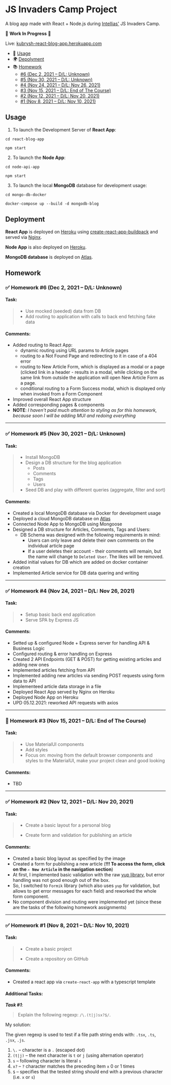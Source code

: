 # JS Invaders Camp Project

A blog app made with React + Node.js during [Intellias'](https://www.intellias.ua) JS Invaders Camp.

🚧 **Work In Progress** 🚧

Live: [kubrysh-react-blog-app.herokuapp.com](https://kubrysh-react-blog-app.herokuapp.com)

- 🔌 [Usage](#usage)
- 🌍 [Depolyment](#deployment)
- 📚 [Homework](#homework)
  - [#6 (Dec 2, 2021 – D/L: Unknown)](#-homework-6-dec-2-2021--dl-unknown)
  - [#5 (Nov 30, 2021 – D/L: Unknown)](#-homework-5-nov-30-2021--dl-unknown)
  - [#4 (Nov 24, 2021 – D/L: Nov 26, 2021)](#-homework-4-nov-24-2021--dl-nov-26-2021)
  - [#3 (Nov 15, 2021 – D/L: End of The Course)](#-homework-3-nov-15-2021--dl-end-of-the-course)
  - [#2 (Nov 12, 2021 – D/L: Nov 20, 2021)](#-homework-2-nov-12-2021--dl-nov-20-2021)
  - [#1 (Nov 8, 2021 – D/L: Nov 10, 2021)](#-homework-1-nov-8-2021--dl-nov-10-2021)

## Usage

1. To launch the Development Server of **React App**:

`cd react-blog-app`

`npm start`

2. To launch the **Node App**:

`cd node-api-app`

`npm start`

3. To launch the local **MongoDB** database for development usage:

`cd mongo-db-docker`

`docker-compose up --build -d mongodb-blog`

## Deployment

**React App** is deployed on [Heroku](https://kubrysh-react-blog-app.herokuapp.com) using [create-react-app-buildpack](https://github.com/mars/create-react-app-buildpack) and served via [Nginx](https://nginx.org/en/).

**Node App** is also deployed on [Heroku](https://kubrysh-node-api-app.herokuapp.com).

**MongoDB database** is deployed on [Atlas](https://www.mongodb.com/atlas/database).

## Homework

### ✅ Homework #6 (Dec 2, 2021 – D/L: Unknown)

#### Task:

> * Use mocked (seeded) data from DB
> * Add routing to application with calls to back end fetching fake data

#### Comments:

* Added routing to React App:
  * dynamic routing using URL params to Article pages
  * routing to a Not Found Page and redirecting to it in case of a 404 error
  * routing to New Article Form, which is displayed as a modal or a page (clicked link in a header - results in a modal, while clicking on the same link from outside the application will open New Article Form as a page.
  * conditional routing to a Form Success modal, which is displayed only when invoked from a Form Component
* Improved overall React App structure
* Added corresponding pages & components
* **NOTE**: *I haven't paid much attention to styling as for this homework, because soon I will be adding MUI and redoing everything*

---

### ✅ Homework #5 (Nov 30, 2021 – D/L: Unknown)

#### Task:

> * Install MongoDB
> * Design a DB structure for the blog application
>   * Posts
>   * Comments
>   * Tags
>   * Users
> * Seed DB and play with different queries (aggregate, filter and sort)

#### Comments:

* Created a local MongoDB database via Docker for development usage
* Deployed a cloud MongoDB database on [Atlas](https://www.mongodb.com/atlas/database)
* Connected Node App to MongoDB using Mongoose
* Designed a DB structure for Articles, Comments, Tags and Users:
  * DB Schema was designed with the following requirements in mind:
    * Users can only leave and delete their own comments on the individual article page
    * If a user deletes their account - their comments will remain, but the name will change to `Deleted User`. The likes will be removed.
* Added initial values for DB which are added on docker container creation
* Implemented Article service for DB data quering and writing

---

### ✅ Homework #4 (Nov 24, 2021 – D/L: Nov 26, 2021)

#### Task:

> * Setup basic back end application
> * Serve SPA by Express JS

#### Comments:

* Setted up & configured Node + Express server for handling API & Business Logic
* Configured routing & error handling on Express
* Created 2 API Endpoints (GET & POST) for getting existing articles and adding new ones
* Implemented articles fetching from API
* Implemented adding new articles via sending POST requests using form data to API
* Implementeed article data storage in a file
* Deployed React App served by Nginx on Heroku
* Deployed Node App on Heroku
* UPD 05.12.2021: reworked API requests with axios

---

### 🔘 Homework #3 (Nov 15, 2021 – D/L: End of The Course)

#### Task:

> * Use MaterialUI components
> * Add styles
> * Focus on: moving from the default browser components and styles to the MaterialUI, make your project clean and good looking

#### Comments:

* TBD

---

### ✅ Homework #2 (Nov 12, 2021 – D/L: Nov 20, 2021)

#### Task:

> * Create a basic layout for a personal blog
>
> * Create form and validation for publishing an article

#### Comments:

* Created a basic blog layout as specified by the image
* Created a form for publishing a new article (**!!! To access the form, click on the `✍️ New Article` in the navigation section**)
* At first, I implemented basic validation with the raw [yup library](https://www.npmjs.com/package/yup), but error handling was not good enough out of the box.
* So, I switched to `Formik` library (which also uses `yup` for validation, but allows to get error messages for each field) and reworked the whole form component.
* No component division and routing were implemented yet (since these are the tasks of the following homework assignments)

---

### ✅ Homework #1 (Nov 8, 2021 – D/L: Nov 10, 2021)

#### Task:

> * Create a basic project
>
> * Create a repository on GitHub

#### Comments:

* Created a react app via `create-react-app` with a typescript template


#### Additional Tasks:

***Task #1***:
> Explain the following regexp: `/\.(t|j)sx?$/`.

My solution:

The given regexp is used to test if a file path string ends with: `.tsx`, `.ts`, `.jsx`, `.js`.

1. `\.` – character is a `.` (escaped dot)
2. `(t|j)` – the next character is `t` or `j` (using alternation operator)
3. `s` – following character is literal `s`
4. `x?` – `?` character matches the preceding item `x` 0 or 1 times
5. `$` – specifies that the tested string should end with a previous character (i.e. `x` or `s`)
